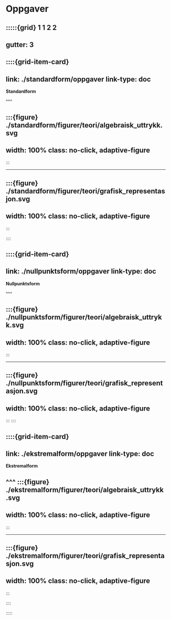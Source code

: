 # Oppgaver

:::::{grid} 1 1 2 2
---
gutter: 3
---

::::{grid-item-card}
---
link: ./standardform/oppgaver
link-type: doc
---
**Standardform** 

^^^

:::{figure} ./standardform/figurer/teori/algebraisk_uttrykk.svg
---
width: 100%
class: no-click, adaptive-figure
---
:::

---

:::{figure} ./standardform/figurer/teori/grafisk_representasjon.svg
---
width: 100%
class: no-click, adaptive-figure
---
:::


::::

::::{grid-item-card}
---
link: ./nullpunktsform/oppgaver
link-type: doc
---
**Nullpunktsform** 

^^^

:::{figure} ./nullpunktsform/figurer/teori/algebraisk_uttrykk.svg
---
width: 100%
class: no-click, adaptive-figure
---
:::

---

:::{figure} ./nullpunktsform/figurer/teori/grafisk_representasjon.svg
---
width: 100%
class: no-click, adaptive-figure
---
:::
::::

::::{grid-item-card}
---
link: ./ekstremalform/oppgaver
link-type: doc
---
**Ekstremalform** 

^^^
:::{figure} ./ekstremalform/figurer/teori/algebraisk_uttrykk.svg
---
width: 100%
class: no-click, adaptive-figure
---
:::

---

:::{figure} ./ekstremalform/figurer/teori/grafisk_representasjon.svg
---
width: 100%
class: no-click, adaptive-figure
---
:::


::::



:::::
